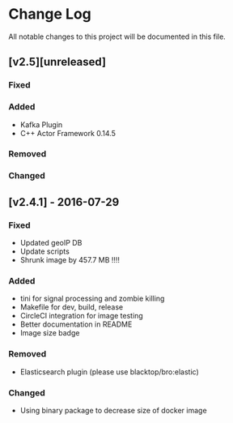 Change Log
==========

All notable changes to this project will be documented in this file.

[v2.5][unreleased]
------------------

### Fixed

### Added

-	Kafka Plugin  
-	C++ Actor Framework 0.14.5  

### Removed

### Changed

[v2.4.1] - 2016-07-29
---------------------

### Fixed

-	Updated geoIP DB
-	Update scripts  
-	Shrunk image by 457.7 MB !!!!  

### Added

-	tini for signal processing and zombie killing  
-	Makefile for dev, build, release  
-	CircleCI integration for image testing  
-	Better documentation in README  
-	Image size badge  

### Removed

-	Elasticsearch plugin (please use blacktop/bro:elastic)  

### Changed

-	Using binary package to decrease size of docker image
